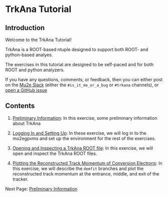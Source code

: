 # TrkAna Tutorial

## Introduction

Welcome to the TrkAna Tutorial! 

TrkAna is a ROOT-based ntuple designed to support both ROOT- and python-based analyes. 

The exercises in this tutorial are designed to be self-paced and for both ROOT and python analyzers.

If you have any questions, comments, or feedback, then you can either post on the [Mu2e Slack](https://mu2ewiki.fnal.gov/wiki/Slack) (either the ```#is_it_me_or_a_bug``` or ```#trkana``` channels), or [open a GitHub issue](https://github.com/Mu2e/TrkAna/issues)

## Contents

1. [Preliminary Information](prelims.md): In this exercise, some preliminary information about TrkAna 

1. [Logging In and Setting Up](setup.md): In these exercise, we will log in to the mu2egpvms and set up the environment for the rest of the exercises.

1. [Opening and Inspecting a TrkAna ROOT file](opening.md): In this exercise, we will open and inspect the TrkAna ROOT files.

1. [Plotting the Reconstructed Track Momentum of Conversion Electrons](reco-mom.md): In this exercise, we will describe the ```demfit``` branches and plot the reconstructed track momentum at the entrance, middle, and exit of the tracker.

<!----
Hope to get to these...

1. [Plotting the Simulated Energy Loss of Conversion Electrons](e-loss.md)

1. [Following the Genealogy of Conversion Electrons](genealogy.md)

1. [Plotting the Time Difference between a Track and CRV hit](crv.md)

1. [Plotting the Reconstructed Track Momentum of particles that weren't the conversion electron]

1. [Plotting the Simulated Energy Loss of Conversion Electrons in the Stopping Target and IPA](e-loss.md)

--->

Next Page: [Preliminary Information](prelims.md)
